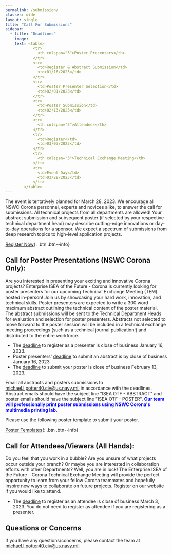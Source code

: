 ```yaml
---
permalink: /submission/
classes: wide
layout: single
title: "Call For Submissions"
sidebar:
  - title: "Deadlines"
    image: 
    text: <table> 
            <tr>
              <th colspan="3">Poster Presenters</th>
            </tr>
            <tr>
              <td>Register & Abstract Submission</td>
              <td>01/16/2023</td>
            </tr>
            <tr>
              <td>Poster Presenter Selection</td>
              <td>02/01/2023</td>
            </tr>
            <tr>
              <td>Poster Submission</td>
              <td>02/13/2023</td>
            </tr>
            <tr>
              <th colspan="3">Attendees</th>
            </tr>
            <tr>
              <td>Register</td>
              <td>03/03/2023</td>
            </tr>
            <tr>
              <th colspan="3">Technical Exchange Meeting</th>
            </tr>
            <tr>
              <td>Event Day</td>
              <td>03/28/2023</td>
            </tr>
        </table>
---
```

The event is tentatively planned for March 28, 2023. We encourage all NSWC Corona personnel, experts and novices alike, to answer the call for submissions. All technical projects from all departments are allowed! Your abstract submission and subsequent poster (if selected by your respective technical department head) may describe cutting-edge innovations or day-to-day operations for a sponsor. We expect a spectrum of submissions from deep research topics to high-level application projects.  

[Register Now](https://www.corona-tem.com/registration/){: .btn .btn--info}              
       
## Call for Poster Presentations (NSWC Corona Only):
Are you interested in presenting your exciting and innovative Corona projects?  Enterprise ISEA of the Future - Corona is currently looking for poster presenters for our upcoming Technical Exchange Meeting (TEM) hosted in-person! Join us by showcasing your hard work, innovation, and technical skills. Poster presenters are expected to write a 300 word maximum abstract outlining the technical content of the poster material. The abstract submissions will be sent to the Technical Department Heads for evaluation and selection for poster presenters. Abstracts not selected to move forward to the poster session will be included in a technical exchange meeting proceedings (such as a technical journal publication!) and distributed to the entire workforce.

* The <u>deadline</u> to register as a presenter is close of business January 16, 2023. 
* Poster presenters' <u>deadline</u> to submit an abstract is by close of business January 16, 2023
* The <u>deadline</u> to submit your poster is close of business February 13, 2023.
              
Email all abstracts and posters submissions to michael.l.potter40.civ@us.navy.mil in accordance with the deadlines. Abstract emails should have the subject line "ISEA OTF - ABSTRACT" and poster emails should have the subject line "ISEA OTF - POSTER". <b><span style="color: blue;">Our team will professionally print poster submissions using NSWC Corona's multimedia printing lab.</span></b>
              
Please use the following poster template to submit your poster.
              
[Poster Templates](https://www.corona-tem.com/templates/){: .btn .btn--info}

## Call for Attendees/Viewers (All Hands):
Do you feel that you work in a bubble? Are you unsure of what projects occur outside your branch? Or maybe you are interested in collaboration efforts with other Departments? Well, you are in luck! The Enterprise ISEA of the Future – Corona Technical Exchange Meeting will provide the perfect opportunity to learn from your fellow Corona teammates and hopefully inspire new ways to collaborate on future projects. Register on our website if you would like to attend. 
* The <u>deadline</u> to register as an attendee is close of business March 3, 2023. You do not need to register as attendee if you are registering as a presenter.

## Questions or Concerns
If you have any questions/concerns, please contact the team at michael.l.potter40.civ@us.navy.mil
